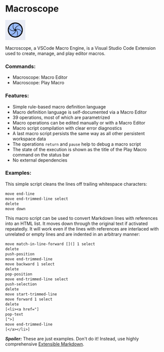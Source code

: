 # Macroscope

<img src="images/logo.png" width="64px"/>

Macroscope, a VSCode Macro Engine, is a Visual Studio Code Extension used to create, manage, and play editor macros.

### Commands:

* Macroscope: Macro Editor
* Macroscope: Play Macro

### Features:

* Simple rule-based macro definition language
* Macro definition language is self-documented via a Macro Editor
* 39 operations, most of which are parametrized
* Macro operations can be edited manually or with a Macro Editor
* Macro script compilation with clear error diagnostics
* A last macro script persists the same way as all other persistent workspace data
* The operations `return` and `pause` help to debug a macro script
* The state of the execution is shown as the title of the Play Macro command on the status bar
* No external dependencies

### Examples:

This simple script cleans the lines off trailing whitespace characters:
~~~
move end-line
move end-trimmed-line select
delete
move down
~~~

This macro script can be used to convert Markdown lines with references into an HTML list. It moves down through the original text if activated repeatedly. It will work even if the lines with references are interlaced with unrelated or empty lines and are indented in an arbitrary manner:
~~~
move match-in-line-forward [](] 1 select
delete
push-position
move end-trimmed-line
move backward 1 select
delete
pop-position
move end-trimmed-line select
push-selection
delete
move start-trimmed-line
move forward 1 select
delete
[<li><a href="]
pop-text
[">]
move end-trimmed-line
[</a></li>]
~~~

***Spoiler:*** These are just examples. Don't do it!
Instead, use highly comprehensive [Extensible Markdown](https://marketplace.visualstudio.com/items?itemName=sakryukov.extensible-markdown).
